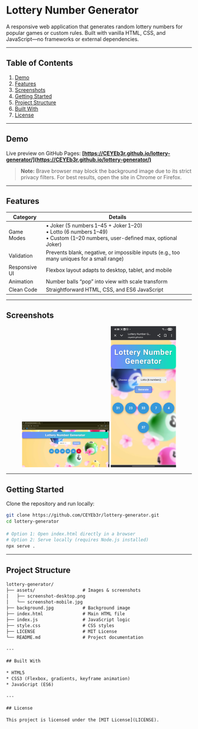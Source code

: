 # Lottery Number Generator

A responsive web application that generates random lottery numbers for popular games or custom rules. Built with vanilla HTML, CSS, and JavaScript—no frameworks or external dependencies.

---

## Table of Contents

1. [Demo](#demo)
2. [Features](#features)
3. [Screenshots](#screenshots)
4. [Getting Started](#getting-started)
5. [Project Structure](#project-structure)
6. [Built With](#built-with)
7. [License](#license)

---

## Demo

Live preview on GitHub Pages:
**[https://CEYEb3r.github.io/lottery-generator/](https://CEYEb3r.github.io/lottery-generator/)**

> **Note:** Brave browser may block the background image due to its strict privacy filters.
> For best results, open the site in Chrome or Firefox.

---

## Features

| Category       | Details                                                                                                       |
|----------------|---------------------------------------------------------------------------------------------------------------|
| Game Modes     | • Joker (5 numbers 1–45 + Joker 1–20) <br> • Lotto (6 numbers 1–49) <br> • Custom (1–20 numbers, user-defined max, optional Joker) |
| Validation     | Prevents blank, negative, or impossible inputs (e.g., too many uniques for a small range)                    |
| Responsive UI  | Flexbox layout adapts to desktop, tablet, and mobile                                                          |
| Animation      | Number balls “pop” into view with scale transform                                                             |
| Clean Code     | Straightforward HTML, CSS, and ES6 JavaScript                                                                 |
                                                     

---

## Screenshots

<p align="center">
  <img src="assets/screenshot-desktop.png" alt="Desktop Screenshot" width="47%">
  <img src="assets/screenshot-mobile.jpg" alt="Mobile Screenshot" width="35%">
</p>




---

## Getting Started

Clone the repository and run locally:

```bash
git clone https://github.com/CEYEb3r/lottery-generator.git
cd lottery-generator

# Option 1: Open index.html directly in a browser
# Option 2: Serve locally (requires Node.js installed)
npx serve .
```

---

## Project Structure

```
lottery-generator/
├── assets/                  # Images & screenshots
│   ├── screenshot-desktop.png
│   └── screenshot-mobile.jpg
├── background.jpg           # Background image
├── index.html               # Main HTML file
├── index.js                 # JavaScript logic
├── style.css                # CSS styles
├── LICENSE                  # MIT License
└── README.md                # Project documentation

---

## Built With

* HTML5
* CSS3 (Flexbox, gradients, keyframe animation)
* JavaScript (ES6)

---

## License

This project is licensed under the [MIT License](LICENSE).
